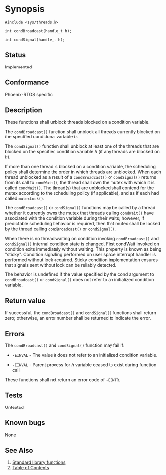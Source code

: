 # Synopsis

`#include <sys/threads.h>`

`int condBroadcast(handle_t h);`

`int condSignal(handle_t h);`

## Status

Implemented

## Conformance

Phoenix-RTOS specific

## Description

These functions shall unblock threads blocked on a condition variable.

The `condBroadcast()` function shall unblock all threads currently blocked on the specified conditional variable _h_.

The `condSignal()` function shall unblock at least one of the threads that are blocked on the specified condition
variable _h_ (if any threads are blocked on _h_).

If more than one thread is blocked on a condition variable, the scheduling policy shall determine the order in which
threads are unblocked. When each thread unblocked as a result of a `condBroadcast()` or `condSignal()` returns from its
call to `condWait()`, the thread shall own the mutex with which it is called `condWait()`. The thread(s) that are
unblocked shall contend for the mutex according to the scheduling policy (if applicable),
and as if each had called `mutexLock()`.

The `condBroadcast()` or `condSignal()` functions may be called by a thread whether it
currently owns the mutex that threads calling `condWait()` have associated with the condition variable
during their waits; however, if predictable scheduling behavior is required, then that mutex shall be locked by the
thread calling `condBroadcast()` or `condSignal()`.

When there is no thread waiting on condition invoking `condBroadcast()` and `condSignal()` internal condition state
is changed. First condWait invoked on condition exits immediately without waiting. This property is known as being
"sticky". Condition signaling performed on user space interrupt handler is performed without lock acquired. Sticky
condition implementation ensures that signals sent without lock can be reliably detected.

The behavior is undefined if the value specified by the cond argument to `condBroadcast()` or
`condSignal()` does not refer to an initialized condition variable.

## Return value

If successful, the `condBroadcast()` and `condSignal()` functions shall return zero; otherwise, an
error number shall be returned to indicate the error.

## Errors

The `condBroadcast()` and `condSignal()` function may fail if:

* `-EINVAL` - The value _h_ does not refer to an initialized condition variable.

* `-EINVAL` - Parent process for _h_ variable ceased to exist during function call

These functions shall not return an error code of `-EINTR`.

## Tests

Untested

## Known bugs

None

## See Also

1. [Standard library functions](../README.md)
2. [Table of Contents](../../../README.md)
